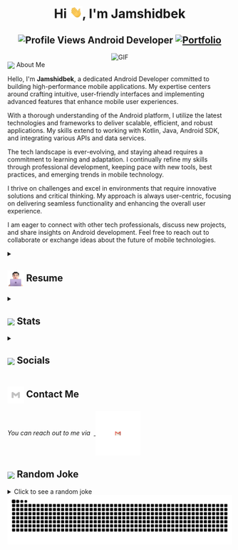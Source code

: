 <h1 align="center">Hi <img src="https://github.com/Jamie10X/Jamie10X/blob/main/icons/Hi.gif" width="28px"/>, I'm Jamshidbek</h1>
<h2 align="center">
  <img src="https://komarev.com/ghpvc/?username=Jamie10X&color=dc143c&style=for-the-badge" alt="Profile Views" style="height:21px;">
  Android Developer
  <a href="https://[your-portfolio-link]">
    <img src="https://img.shields.io/badge/Portfolio-543DE0?style=for-the-badge&logo=About.me&logoColor=white" alt="Portfolio" style="height:22px;">
  </a>
</h2>
<div align="center">
 <img alt="GIF" src="https://media4.giphy.com/media/11KzOet1ElBDz2/giphy.gif?cid=6c09b952ufa3xxbbm0mpuadm2zaik3wjp4m9luz2ly0lyz8d&ep=v1_internal_gif_by_id&rid=giphy.gif&ct=g" />
</div>
<img align='center' src="https://i.giphy.com/media/LOnt6uqjD9OexmQJRB/giphy.gif" width="37"/> About Me

Hello, I'm **Jamshidbek**, a dedicated Android Developer committed to building high-performance mobile applications. My expertise centers around crafting intuitive, user-friendly interfaces and implementing advanced features that enhance mobile user experiences.

With a thorough understanding of the Android platform, I utilize the latest technologies and frameworks to deliver scalable, efficient, and robust applications. My skills extend to working with Kotlin, Java, Android SDK, and integrating various APIs and data services.

The tech landscape is ever-evolving, and staying ahead requires a commitment to learning and adaptation. I continually refine my skills through professional development, keeping pace with new tools, best practices, and emerging trends in mobile technology.

I thrive on challenges and excel in environments that require innovative solutions and critical thinking. My approach is always user-centric, focusing on delivering seamless functionality and enhancing the overall user experience.

I am eager to connect with other tech professionals, discuss new projects, and share insights on Android development. Feel free to reach out to collaborate or exchange ideas about the future of mobile technologies.

<details>
 <summary><h2> <img align="center" src="https://github.com/Jamie10X/Jamie10X/blob/main/icons/about.png" width="37" /> Resume</h2></summary>

 <details>
  <summary><h4> <img align="center" src="https://github.com/Jamie10X/Jamie10X/blob/main/icons/academics.gif" width="29"/> Academics</h4></summary>

  <span><img src="https://img.shields.io/badge/CS-Dongseo University-1877F2?style=for-the-badge"></span>
  <span><img src="https://img.shields.io/badge/GPA-3.8/4.0-EFEEE9?style=for-the-badge"></span>
<br>
  <a href="http://www.dongseo.ac.kr/eng/">Dongseo University</a>

</details>

<details>
  <summary><h4> <img align="center" src="https://github.com/Jamie10X/Jamie10X/blob/main/icons/experience.gif" width="29"/> Experience</h4></summary>

- **Freelance Android Developer** | Various Clients | Period of Engagement (e.g., 2022 - Present)
  - Develop and maintain custom Android applications for various clients across multiple industries.
  - Implement user-centric designs and functionalities, enhancing user engagement and satisfaction.
  - Optimize application performance, improve stability, and integrate cutting-edge solutions using Kotlin.

- **Personal Projects**
--

</details>


<details>
  <summary><h4> <img align="center" src="https://github.com/Jamie10X/Jamie10X/blob/main/icons/coding.gif" width="29"/> Coding Handles</h4></summary>
  
  [![LeetCode](https://img.shields.io/badge/LeetCode-000000?style=for-the-badge&logo=LeetCode&logoColor=#d16c06)](https://www.leetcode.com/Jamie1023)
  [![GitHub](https://img.shields.io/badge/GitHub-100000?style=for-the-badge&logo=github&logoColor=white)](https://github.com/Jamie10X)
  [![Google Developer](https://img.shields.io/badge/Google_Developer-4285F4?style=for-the-badge&logo=google&logoColor=white)](https://developers.google.com/profile/u/JamshidbekBoynazarov)
  [![Hackerrank](https://img.shields.io/badge/-Hackerrank-2EC866?style=for-the-badge&logo=HackerRank&logoColor=white)](https://www.hackerrank.com/jamshidboynazar1)
</details>

<details>
  <summary><h4> <img align="center" src="https://github.com/Jamie10X/Jamie10X/blob/main/icons/techstack.gif" width="29"/> Tech Stack</h4></summary>

  #### Languages
  ![Kotlin](https://img.shields.io/badge/kotlin-%230095D5.svg?style=for-the-badge&logo=kotlin&logoColor=white)
  ![Python](https://img.shields.io/badge/python-3670A0?style=for-the-badge&logo=python&logoColor=ffdd54)
  ![JavaScript](https://img.shields.io/badge/javascript-%23323330.svg?style=for-the-badge&logo=javascript&logoColor=%23F7DF1E)
  ![Java](https://img.shields.io/badge/java-%23ED8B00.svg?style=for-the-badge&logo=java&logoColor=white)
  ![Markdown](https://img.shields.io/badge/markdown-%23000000.svg?style=for-the-badge&logo=markdown&logoColor=white) 
  ![CSS3](https://img.shields.io/badge/css3-%231572B6.svg?style=for-the-badge&logo=css3&logoColor=white) 
  ![HTML5](https://img.shields.io/badge/html5-%23E34F26.svg?style=for-the-badge&logo=html5&logoColor=white)

  #### Web Development
  ![Node.js](https://img.shields.io/badge/Node.js-43853D?style=for-the-badge&logo=nodedotjs&logoColor=white)
  ![MongoDB](https://img.shields.io/badge/MongoDB-%234ea94b.svg?style=for-the-badge&logo=mongodb&logoColor=white)
  ![Express.js](https://img.shields.io/badge/Express.js-000000?style=for-the-badge&logo=express&logoColor=white)
  ![MySQL](https://img.shields.io/badge/mysql-%2300f.svg?style=for-the-badge&logo=mysql&logoColor=white)

  #### Android Development
  ![Android SDK](https://img.shields.io/badge/Android_SDK-%233DDC84.svg?style=for-the-badge&logo=android&logoColor=white)
  ![Jetpack Compose](https://img.shields.io/badge/Jetpack_Compose-%2355458A.svg?style=for-the-badge&logo=androidstudio&logoColor=white)
  ![Ktor](https://img.shields.io/badge/Ktor-000000?style=for-the-badge&logo=ktor&logoColor=white)
  ![XML](https://img.shields.io/badge/XML-F9F9F9?style=for-the-badge&logoColor=black)

  #### Tools and Deployment
  ![Android Studio](https://img.shields.io/badge/Android_Studio-%233DDC84.svg?style=for-the-badge&logo=androidstudio&logoColor=white)
  ![Git](https://img.shields.io/badge/-Git-%23F05032.svg?style=for-the-badge&logo=git&logoColor=white)
  ![Gradle](https://img.shields.io/badge/Gradle-%2302303A.svg?style=for-the-badge&logo=gradle&logoColor=white)
  ![Firebase](https://img.shields.io/badge/firebase-%23039BE5.svg?style=for-the-badge&logo=firebase)
  ![Figma](https://img.shields.io/badge/figma-%23F24E1E.svg?style=for-the-badge&logo=figma&logoColor=white)
  ![Firebase App Distribution](https://img.shields.io/badge/Firebase_App_Distribution-%23FFCA28.svg?style=for-the-badge&logo=firebase&logoColor=black)
  ![Heroku](https://img.shields.io/badge/heroku-%23430098.svg?style=for-the-badge&logo=heroku&logoColor=white)

</details>

<details>
  <summary><h4> <img align="center" src="https://github.com/Jamie10X/Jamie10X/blob/main/icons/projects.gif" width="29"/> Projects</h4></summary>

  #### [Pubg Mobile Tournament Organizer App](https://github.com/Jamie10X/PubgArena)
  <span><img src="https://img.shields.io/badge/Kotlin-%230095D5.svg?style=for-the-badge&logo=kotlin&logoColor=white"> <img src="https://img.shields.io/badge/Firebase-%23039BE5.svg?style=for-the-badge&logo=firebase&logoColor=white"></span>
  - Created an app for organizing and managing PUBG mobile tournaments, featuring real-time updates of match results and player standings.
  - Integrated payment solutions for entry fees and built-in chat for participant communication.
  - **Impact:** Streamlined tournament management, enhancing user engagement and significantly increasing the number of organized events.

  #### [InkSpire](https://github.com/Jamie10X/InkSpire)
  <span><img src="https://img.shields.io/badge/Node.js-%2343853D.svg?style=for-the-badge&logo=node.js&logoColor=white"> <img src="https://img.shields.io/badge/MongoDB-%234ea94b.svg?style=for-the-badge&logo=mongodb&logoColor=white"> <img src="[https://img.shields.io/badge/Express_JS](https://img.shields.io/badge/Express.js-000000?style=for-the-badge&logo=express&logoColor=white">
  - Developed a blog publishing Website inspired by platforms like Medium, designed to facilitate content creation and distribution.
  - Features include rich text editing.
  - **Impact:** Enabled writers to reach a wider audience with their content, significantly enhancing user engagement and contributing to a vibrant community of readers and contributors.
   increase in daily active users.

  #### [CatDogClassifier](https://github.com/Jamie10X/CatDogClassifier)
  <span><img src="https://img.shields.io/badge/Python-3670A0?style=for-the-badge&logo=python&logoColor=ffdd54"> <img src="https://img.shields.io/badge/TensorFlow-%23FF6F00.svg?style=for-the-badge&logo=tensorflow&logoColor=white"></span>
  - Developed a machine learning model to distinguish between images of cats and dogs using TensorFlow.
  - Deployed the model in a user-friendly app interface, enabling users to upload images for classification.
  - **Impact:** Demonstrated the practical application of convolutional neural networks, providing a foundation for further development of more complex image recognition systems.

</details>

</details>

<details>
  <summary><h2> <img align="center" src="https://github.com/ParthJohri/ParthJohri/blob/readME/icons/stats.gif"  width="32"/> Stats</h2></summary>

  ### Leetcode
  <div align="center">

  ![LeetCode Stats](https://leetcode.card.workers.dev/Jamie1023?theme=auto&font=baloo&extension=null)


  </div>

  ### GitHub
  <div align="center">

   ![GitHub Stats](https://github-readme-stats.vercel.app/api?username=Jamie10X&theme=tokyonight&hide_border=false&include_all_commits=true&count_private=true)<br/>
   ![GitHub Streak Stats](https://github-readme-streak-stats.herokuapp.com/?user=Jamie10X&theme=tokyonight&hide_border=false)<br/>
   ![Top Languages](https://github-readme-stats.vercel.app/api/top-langs/?username=Jamie10X&theme=tokyonight&hide_border=false&include_all_commits=true&count_private=true&layout=compact)<br/>
   ![GitHub Activity Graph](https://github-readme-activity-graph.vercel.app/graph?username=Jamie10X&theme=tokyo-night)

  </div>
</details>

<details>
  <summary><h2> <img align ='center' src='https://i.giphy.com/media/v1.Y2lkPTc5MGI3NjExaGtqdDdwN2oyNWJ4czlncHBkamJxaHcxYmVmcXY3a3I3MjRmYjBrbCZlcD12MV9pbnRlcm5hbF9naWZfYnlfaWQmY3Q9ZQ/kmUvauX8TMWg0OsqKW/giphy.gif'  width='37' /> Socials</h2></summary>

<div align="center">
  <a href="https://github.com/Jamie10X">
    <img src="https://github.com/Jamie10X/Jamie10X/blob/main/icons/Github.gif" width="70"/>
  </a>
  <a href="https://linkedin.com/in/jamshidbek-boynazarov-956227248">
    <img src="https://github.com/Jamie10X/Jamie10X/blob/main/icons/Linkedin.gif" width="70"/>
  </a>
</div>
</details>

## <img align="center" src="https://github.com/Jamie10X/Jamie10X/blob/main/icons/Contact.gif"  width="37"/> Contact Me

<p>
 <i>You can reach out to me via</i>
&nbsp;<a href="mailto:jamshidboynazarov0@gmail.com">
     <img align="center" src="https://github.com/Jamie10X/Jamie10X/blob/main/icons/Gmail.gif"  width="100"/>
 </a>
</p>

## <img align ='center' src='https://media2.giphy.com/media/UQDSBzfyiBKvgFcSTw/giphy.gif?cid=ecf05e47p3cd513axbek3f56ti3jzizq8hincw20jauyyfyw&rid=giphy.gif' width ='37' /> Random Joke

<details>
  <summary>Click to see a random joke</summary>
  <div align="center">

  ![Jokes Card](https://readme-jokes.vercel.app/api?theme=halloween)

  </div>
</details>

<div align="center">
  <picture>
    <source media="(prefers-color-scheme: dark)" srcset="https://github.com/ParthJohri/ParthJohri/blob/output/github-contribution-grid-snake-dark.svg">
    <source media="(prefers-color-scheme: light)" srcset="https://github.com/ParthJohri/ParthJohri/blob/output/github-contribution-grid-snake.svg">
    <img alt="github contribution grid snake animation" src="https://github.com/ParthJohri/ParthJohri/blob/output/github-contribution-grid-snake.svg">
  </picture>
</div>





